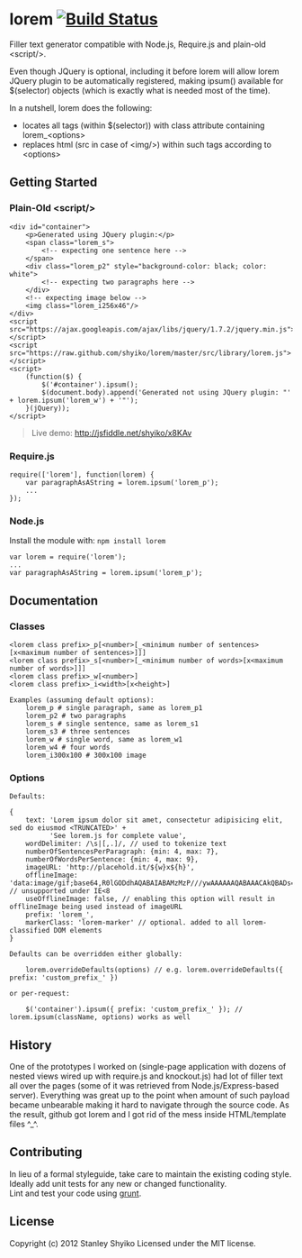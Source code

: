 # lorem <a href="http://travis-ci.org/shyiko/lorem"><img src="https://secure.travis-ci.org/shyiko/lorem.png" alt="Build Status" style="max-width:100%;"></a>

Filler text generator compatible with Node.js, Require.js and plain-old &lt;script/&gt;.<br/>

Even though JQuery is optional, including it before lorem will allow lorem JQuery plugin to be automatically registered,
making ipsum() available for $(selector) objects (which is exactly what is needed most of the time).

In a nutshell, lorem does the following:
- locates all tags (within $(selector)) with class attribute containing lorem_&lt;options&gt;
- replaces html (src in case of &lt;img/&gt;) within such tags according to &lt;options&gt;

## Getting Started

### Plain-Old &lt;script/&gt;

    <div id="container">
        <p>Generated using JQuery plugin:</p>
        <span class="lorem_s">
            <!-- expecting one sentence here -->
        </span>
        <div class="lorem_p2" style="background-color: black; color: white">
            <!-- expecting two paragraphs here -->
        </div>
        <!-- expecting image below -->
        <img class="lorem_i256x46"/>
    </div>
    <script src="https://ajax.googleapis.com/ajax/libs/jquery/1.7.2/jquery.min.js"></script>
    <script src="https://raw.github.com/shyiko/lorem/master/src/library/lorem.js"></script>
    <script>
        (function($) {
            $('#container').ipsum();
            $(document.body).append('Generated not using JQuery plugin: "' + lorem.ipsum('lorem_w') + '"');
        }(jQuery));
    </script>

> Live demo: http://jsfiddle.net/shyiko/x8KAv

### Require.js

    require(['lorem'], function(lorem) {
        var paragraphAsAString = lorem.ipsum('lorem_p');
        ...
    });

### Node.js
Install the module with: `npm install lorem`

    var lorem = require('lorem');
    ...
    var paragraphAsAString = lorem.ipsum('lorem_p');

## Documentation

### Classes

    <lorem class prefix>_p[<number>[_<minimum number of sentences>[x<maximum number of sentences>]]]
    <lorem class prefix>_s[<number>[_<minimum number of words>[x<maximum number of words>]]]
    <lorem class prefix>_w[<number>]
    <lorem class prefix>_i<width>[x<height>]

    Examples (assuming default options):
        lorem_p # single paragraph, same as lorem_p1
        lorem_p2 # two paragraphs
        lorem_s # single sentence, same as lorem_s1
        lorem_s3 # three sentences
        lorem_w # single word, same as lorem_w1
        lorem_w4 # four words
        lorem_i300x100 # 300x100 image

### Options

    Defaults:

    {
        text: 'Lorem ipsum dolor sit amet, consectetur adipisicing elit, sed do eiusmod <TRUNCATED>' +
              'See lorem.js for complete value',
        wordDelimiter: /\s|[,.]/, // used to tokenize text
        numberOfSentencesPerParagraph: {min: 4, max: 7},
        numberOfWordsPerSentence: {min: 4, max: 9},
        imageURL: 'http://placehold.it/${w}x${h}',
        offlineImage: 'data:image/gif;base64,R0lGODdhAQABAIABAMzMzP///ywAAAAAAQABAAACAkQBADs=', // unsupported under IE<8
        useOfflineImage: false, // enabling this option will result in offlineImage being used instead of imageURL
        prefix: 'lorem_',
        markerClass: 'lorem-marker' // optional. added to all lorem-classified DOM elements
    }

    Defaults can be overridden either globally:

        lorem.overrideDefaults(options) // e.g. lorem.overrideDefaults({ prefix: 'custom_prefix_' })

    or per-request:

        $('container').ipsum({ prefix: 'custom_prefix_' }); // lorem.ipsum(className, options) works as well

## History

One of the prototypes I worked on (single-page application with dozens of nested views wired up with require.js and
knockout.js) had lot of filler text all over the pages (some of it was retrieved from Node.js/Express-based server).
Everything was great up to the point when amount of such payload became unbearable making it hard to navigate through
the source code. As the result, github got lorem and I got rid of the mess inside HTML/template files ^_^.

## Contributing
In lieu of a formal styleguide, take care to maintain the existing coding style.<br/>
Ideally add unit tests for any new or changed functionality.<br/>
Lint and test your code using [grunt](https://github.com/cowboy/grunt).

## License
Copyright (c) 2012 Stanley Shyiko
Licensed under the MIT license.
